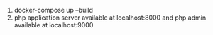 1. docker-compose up –build
2. php application server available at localhost:8000 and php admin available at localhost:9000